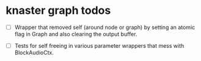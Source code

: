 # knaster graph todos

- [ ] Wrapper that removed self (around node or graph) by setting an atomic flag in Graph and also clearing the output buffer.
- [ ] Tests for self freeing in various parameter wrappers that mess with BlockAudioCtx.

